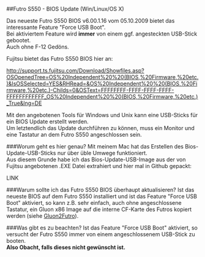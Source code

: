 ##Futro S550 - BIOS Update (Win/Linux/OS X)

Das neueste Futro S550 BIOS v6.00.1.16 vom 05.10.2009 bietet das interessante Feature "Force USB Boot".  
Bei aktiviertem Feature wird **immer** von einem ggf. angesteckten USB-Stick gebootet.  
Auch ohne F-12 Gedöns.

Fujitsu bietet das Futro S550 BIOS hier an:

http://support.ts.fujitsu.com/Download/Showfiles.asp?OSOpenedTree=OS%20Independent%20%20(BIOS,%20Firmware,%20etc.)&IsOSSelected=YES&RHRead=&OS%20Independent%20%20(BIOS,%20Firmware,%20etc.)-Childs=0&OSText=FFFFFFFF-FFFF-FFFF-FFFF-FFFFFFFFFFFF_OS%20Independent%20%20(BIOS,%20Firmware,%20etc.)_True&lng=DE  

Mit den angebotenen Tools für Windows und Unix kann eine USB-Sticks für ein BIOS Update erstellt werden.  
Um letztendlich das Update durchführen zu können, muss ein Monitor und eine Tastatur an dem Futro S550 angeschlossen sein.

###Worum geht es hier genau?
Mit meinem Mac hat das Erstellen des Bios-Update-USB-Sticks nur über üble Umwege funktioniert.  
Aus diesem Grunde habe ich das Bios-Update-USB-Image aus der von Fujitsu angebotenen .EXE Datei extrahiert und hier mal in Github gepackt:  

LINK

###Warum sollte ich das Futro S550 BIOS überhaupt aktualisieren?
Ist das neueste BIOS auf dem Futro S550 installiert und ist das Feature "Force USB Boot" aktiviert, so kann z.B. sehr einfach, auch ohne angeschlossene Tastatur, ein Gluon x86 Image auf die interne CF-Karte des Futros kopiert werden (siehe [Gluon2Futro](https://github.com/oszilloskop/Gluon2Futro)).

###Was gibt es zu beachten?
Ist das Feature "Force USB Boot" aktiviert, so versucht der Futro S550 immer von einem angeschlossenem USB-Stick zu booten.  
**Also Obacht, falls dieses nicht gewünscht ist.**